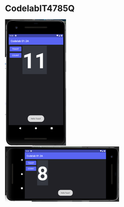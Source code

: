 # CodelabIT4785Q

<img src=results/result1.png style="height: 40%; width: 40%;" />
<img src=results/result2.png style="height: 75%; width: 75%;" />
